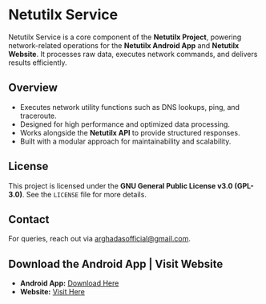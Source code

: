 # Netutilx Service

Netutilx Service is a core component of the **Netutilx Project**, powering network-related operations for the **Netutilx Android App** and **Netutilx Website**. It processes raw data, executes network commands, and delivers results efficiently.

## Overview
- Executes network utility functions such as DNS lookups, ping, and traceroute.
- Designed for high performance and optimized data processing.
- Works alongside the **Netutilx API** to provide structured responses.
- Built with a modular approach for maintainability and scalability.

## License
This project is licensed under the **GNU General Public License v3.0 (GPL-3.0)**. See the `LICENSE` file for more details.

## Contact
For queries, reach out via [arghadasofficial@gmail.com](mailto:arghadasofficial@gmail.com).

## Download the Android App | Visit Website
- **Android App:** [Download Here](#)
- **Website:** [Visit Here](#)

